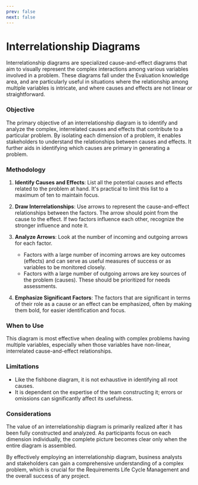 ```yaml
---
prev: false
next: false
---
```


# Interrelationship Diagrams

Interrelationship diagrams are specialized cause-and-effect diagrams that aim to visually represent the complex interactions among various variables involved in a problem. These diagrams fall under the Evaluation knowledge area, and are particularly useful in situations where the relationship among multiple variables is intricate, and where causes and effects are not linear or straightforward.

### Objective

The primary objective of an interrelationship diagram is to identify and analyze the complex, interrelated causes and effects that contribute to a particular problem. By isolating each dimension of a problem, it enables stakeholders to understand the relationships between causes and effects. It further aids in identifying which causes are primary in generating a problem.

### Methodology

1. **Identify Causes and Effects**: List all the potential causes and effects related to the problem at hand. It's practical to limit this list to a maximum of ten to maintain focus.

2. **Draw Interrelationships**: Use arrows to represent the cause-and-effect relationships between the factors. The arrow should point from the cause to the effect. If two factors influence each other, recognize the stronger influence and note it.

3. **Analyze Arrows**: Look at the number of incoming and outgoing arrows for each factor.

   - Factors with a large number of incoming arrows are key outcomes (effects) and can serve as useful measures of success or as variables to be monitored closely.
   - Factors with a large number of outgoing arrows are key sources of the problem (causes). These should be prioritized for needs assessments.

4. **Emphasize Significant Factors**: The factors that are significant in terms of their role as a cause or an effect can be emphasized, often by making them bold, for easier identification and focus.

### When to Use

This diagram is most effective when dealing with complex problems having multiple variables, especially when those variables have non-linear, interrelated cause-and-effect relationships.

### Limitations

- Like the fishbone diagram, it is not exhaustive in identifying all root causes.
- It is dependent on the expertise of the team constructing it; errors or omissions can significantly affect its usefulness.

### Considerations

The value of an interrelationship diagram is primarily realized after it has been fully constructed and analyzed. As participants focus on each dimension individually, the complete picture becomes clear only when the entire diagram is assembled.

By effectively employing an interrelationship diagram, business analysts and stakeholders can gain a comprehensive understanding of a complex problem, which is crucial for the Requirements Life Cycle Management and the overall success of any project.
